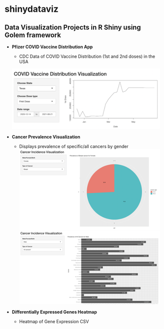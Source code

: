 # shinydataviz

## Data Visualization Projects in R Shiny using Golem framework

- **Pfizer COVID Vaccine Distribution App**
  - CDC Data of COVID Vaccine Distribution (1st and 2nd doses) in the USA
  
  ![covid_visualization](https://github.com/vaishnavim9/shinydataviz/blob/main/CovidVaccineVisualization/COVID_Visualization_Example.png?raw=true)
- **Cancer Prevalence Visualization**
  - Displays prevalence of specific/all cancers by gender
  ![cancer_prevalence](https://github.com/vaishnavim9/shinydataviz/blob/main/CancerPrevalenceVisualization/Prev_BreastCancer_Female.png?raw=true)
  ![cancer_prevalence](https://github.com/vaishnavim9/shinydataviz/blob/main/CancerPrevalenceVisualization/AllCancers_Male.png?raw=true)
  
  
- **Differentially Expressed Genes Heatmap**
  - Heatmap of Gene Expression CSV




